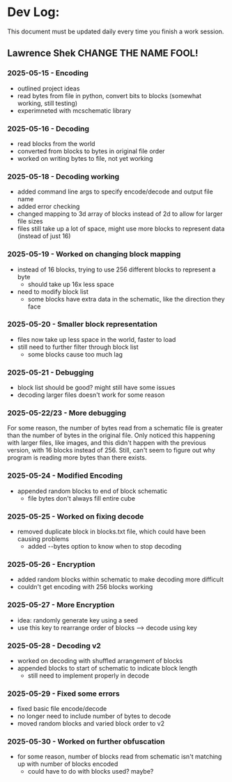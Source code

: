 # Dev Log:

This document must be updated daily every time you finish a work session.

## Lawrence Shek CHANGE THE NAME FOOL!

### 2025-05-15 - Encoding
- outlined project ideas
- read bytes from file in python, convert bits to blocks (somewhat working, still testing)
- experimneted with mcschematic library 

### 2025-05-16 - Decoding
- read blocks from the world
- converted from blocks to bytes in original file order
- worked on writing bytes to file, not yet working

### 2025-05-18 - Decoding working
- added command line args to specify encode/decode and output file name
- added error checking 
- changed mapping to 3d array of blocks instead of 2d to allow for larger file sizes 
- files still take up a lot of space, might use more blocks to represent data (instead of just 16)


### 2025-05-19 - Worked on changing block mapping
- instead of 16 blocks, trying to use 256 different blocks to represent a byte
	- should take up 16x less space
- need to modify block list
	- some blocks have extra data in the schematic, like the direction they face

### 2025-05-20 - Smaller block representation
- files now take up less space in the world, faster to load
- still need to further filter through block list
	- some blocks cause too much lag

### 2025-05-21 - Debugging
- block list should be good? might still have some issues
- decoding larger files doesn't work for some reason

### 2025-05-22/23 - More debugging
For some reason, the number of bytes read from a schematic file is greater than the number of bytes in the original file. Only noticed this happening with larger files, like images, and this didn't happen with the previous version, with 16 blocks instead of 256. Still, can't seem to figure out why program is reading more bytes than there exists. 


### 2025-05-24 - Modified Encoding 
- appended random blocks to end of block schematic
	- file bytes don't always fill entire cube 

### 2025-05-25 - Worked on fixing decode
- removed duplicate block in blocks.txt file, which could have been causing problems
	- added --bytes option to know when to stop decoding 

### 2025-05-26 - Encryption 
- added random blocks within schematic to make decoding more difficult 
- couldn't get encoding with 256 blocks working

### 2025-05-27 - More Encryption
- idea: randomly generate key using a seed 
- use this key to rearrange order of blocks --> decode using key 


### 2025-05-28 - Decoding v2
- worked on decoding with shuffled arrangement of blocks
- appended blocks to start of schematic to indicate block length
	- still need to implement properly in decode

### 2025-05-29 - Fixed some errors
- fixed basic file encode/decode
- no longer need to include number of bytes to decode
- moved random blocks and varied block order to v2


### 2025-05-30 - Worked on further obfuscation 
- for some reason, number of blocks read from schematic isn't matching up with number of blocks encoded 
	- could have to do with blocks used? maybe? 